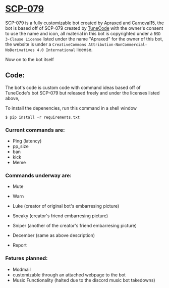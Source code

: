 # [SCP-079](https://discord.gg/xDJQR58vgf)

SCP-079 is a fully customizable bot created by [Apraxed](https://github.com/Apraxed) and [Carnoval15](https://github.com/Carnoval15), the bot is based off of SCP-079 created by [TuneCode](https://discord.gg/gQxnsdqScw) with the owner's consent to use the name and icon, all material in this bot is copyrighted under a `BSD 3-Clause License` listed under the name "Apraxed" for the owner of this bot, the website is under a `CreativeCommons Attribution-NonCommercial-NoDerivatives 4.0 International` license.

Now on to the bot itself

## Code:
The bot's code is custom code with command ideas based off of TuneCode's bot SCP-079 but released freely and under the licenses listed above,

To install the depenencies, run this command in a shell window

`$ pip install -r requirements.txt`
     
### Current commands are:

- Ping (latency)
- pp_size
- ban
- kick
- Meme

### Commands underway are:

- Mute
- Warn

- Luke (creator of original bot's embarresing picture)
- Sneaky (creator's friend embarresing picture)
- Sniper (another of the creator's friend embarresing picture)
- December (same as above description)
- Report

### Fetures planned:

- Modmail
- customizable through an attached webpage to the bot
- Music Functionality (halted due to the discord music bot takedowns)

